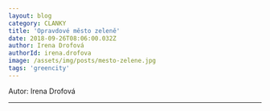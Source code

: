 ```yaml
---
layout: blog
category: CLANKY
title: 'Opravdové město zeleně'
date: 2018-09-26T08:06:00.032Z
author: Irena Drofová
authorId: irena.drofova
image: /assets/img/posts/mesto-zelene.jpg   
tags: 'greencity'
---
```




Autor: Irena Drofová



- - -
